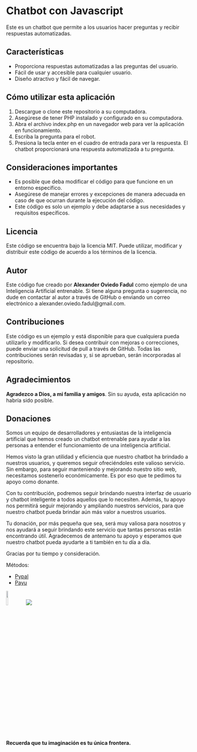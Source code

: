 <h1>Chatbot con Javascript</h1>
<p>Este es un chatbot que permite a los usuarios hacer preguntas y recibir respuestas automatizadas.</p>

<h2>Características</h2>
<ul>
<li>Proporciona respuestas automatizadas a las preguntas del usuario.</li>
<li>Fácil de usar y accesible para cualquier usuario.</li>
<li>Diseño atractivo y fácil de navegar.</li>
</ul>

<h2>Cómo utilizar esta aplicación</h2>
<ol>
<li>Descargue o clone este repositorio a su computadora.</li>
<li>Asegúrese de tener PHP instalado y configurado en su computadora.</li>
<li>Abra el archivo index.php en un navegador web para ver la aplicación en funcionamiento.</li>
<li>Escriba la pregunta para el robot.</li>
<li>Presiona la tecla enter en el cuadro de entrada para ver la respuesta. El chatbot proporcionará una respuesta automatizada a tu pregunta.</li>
</ol>

<h2>Consideraciones importantes</h2>
<ul>
<li>Es posible que deba modificar el código para que funcione en un entorno específico.</li>
<li>Asegúrese de manejar errores y excepciones de manera adecuada en caso de que ocurran durante la ejecución del código.</li>
<li>Este código es solo un ejemplo y debe adaptarse a sus necesidades y requisitos específicos.</li>
</ul>

<h2>Licencia</h2>
<p>Este código se encuentra bajo la licencia MIT. Puede utilizar, modificar y distribuir este código de acuerdo a los términos de la licencia.</p>

<h2>Autor</h2>
<p>Este código fue creado por <strong>Alexander Oviedo Fadul</strong> como ejemplo de una Inteligencia Artificial entrenable. Si tiene alguna pregunta o sugerencia, no dude en contactar al autor a través de GitHub o enviando un correo electrónico a alexander.oviedo.fadul@gmail.com.</p>

<h2>Contribuciones</h2>
<p>Este código es un ejemplo y está disponible para que cualquiera pueda utilizarlo y modificarlo. Si desea contribuir con mejoras o correcciones, puede enviar una solicitud de pull a través de GitHub. Todas las contribuciones serán revisadas y, si se aprueban, serán incorporadas al repositorio.</p>

<h2>Agradecimientos</h2>
<p><strong>Agradezco a Dios, a mi familia y amigos</strong>. Sin su ayuda, esta aplicación no habría sido posible.</p>

<h2>Donaciones</h2>
<p>Somos un equipo de desarrolladores y entusiastas de la inteligencia artificial que hemos creado un chatbot entrenable para ayudar a las personas a entender el funcionamiento de una inteligencia artificial.</p>

<p>Hemos visto la gran utilidad y eficiencia que nuestro chatbot ha brindado a nuestros usuarios, y queremos seguir ofreciéndoles este valioso servicio. Sin embargo, para seguir manteniendo y mejorando nuestro sitio web, necesitamos sostenerlo económicamente. Es por eso que te pedimos tu apoyo como donante.</p>

<p>Con tu contribución, podremos seguir brindando nuestra interfaz de usuario y chatbot inteligente a todos aquellos que lo necesiten. Además, tu apoyo nos permitirá seguir mejorando y ampliando nuestros servicios, para que nuestro chatbot pueda brindar aún más valor a nuestros usuarios.</p>

<p>Tu donación, por más pequeña que sea, será muy valiosa para nosotros y nos ayudará a seguir brindando este servicio que tantas personas están encontrando útil. Agradecemos de antemano tu apoyo y esperamos que nuestro chatbot pueda ayudarte a ti también en tu día a día.</p>

<p>Gracias por tu tiempo y consideración.</p>

<p>Métodos:</p>

<ul>
<li><a href="https://www.paypal.com/donate/?hosted_button_id=AVZSDFALB7QJQ" target="_blank">Pypal</a></li>
<li><a href="https://biz.payulatam.com/L0eeee08C27577B" target="_blank">Payu</a></li>
</ul>

<p><a href="https://www.paypal.com/donate/?hosted_button_id=AVZSDFALB7QJQ" target="_blank"><img src="https://www.paypalobjects.com/paypal-ui/logos/svg/paypal-mark-color.svg" style="height:10%; width:10%" /></a> <a href="https://biz.payulatam.com/B0eeee08C27577B"><img src="https://ecommerce.payulatam.com/img-secure-2015/boton_pagar_grande.png"></a></p>

<p><strong>Recuerda que tu imaginación es tu única frontera.</strong></p>
